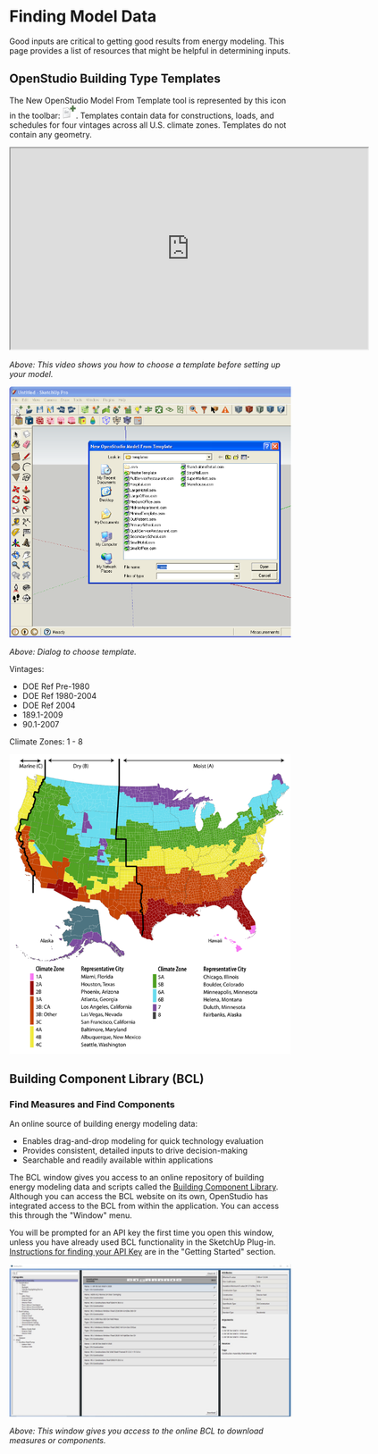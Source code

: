 <h1>Finding Model Data</h1>
Good inputs are critical to getting good results from energy modeling. This page provides a list of resources that might be helpful in determining inputs.

## OpenStudio Building Type Templates
The New OpenStudio Model From Template tool is represented by this icon in the toolbar: ![New OpenStudio Model](img/plugin_reference_guide/os_new.png "New OpenStudio Model"). Templates contain data for constructions, loads, and schedules for four vintages across all U.S. climate zones. Templates do not contain any geometry.

<iframe width="640" height="360" src="https://www.youtube.com/embed/wzzY_W2WELo?end=43" allowfullscreen></iframe>

*Above: This video shows you how to choose a template before setting up your model.*

![New OpenStudio Model From Template Dialog](img/create_model/from_template.png)

*Above: Dialog to choose template.*

Vintages:

- DOE Ref Pre-1980
- DOE Ref 1980-2004
- DOE Ref 2004
- 189.1-2009
- 90.1-2007

Climate Zones: 1 - 8

![Climate Zone Map](img/create_model/climate_zones.png)

## Building Component Library (BCL)
### Find Measures and Find Components
An online source of building energy modeling data:

- Enables drag-and-drop modeling for quick technology evaluation
- Provides consistent, detailed inputs to drive decision-making
- Searchable and readily available within applications

The BCL window gives you access to an online repository of building energy modeling data and scripts called the [Building Component Library](https://bcl.nrel.gov/). Although you can access the BCL website on its own, OpenStudio has integrated access to the BCL from within the application. You can access this through the "Window" menu.

You will be prompted for an API key the first time you open this window, unless you have already used BCL functionality in the SketchUp Plug-in. [Instructions for finding your API Key](../getting_started/getting_started.md#connecting-with-the-building-component-library) are in the "Getting Started" section.

![Online BCL Dialog](img/os_interface/bcl_window.png)

*Above: This window gives you access to the online BCL to download measures or components.*
